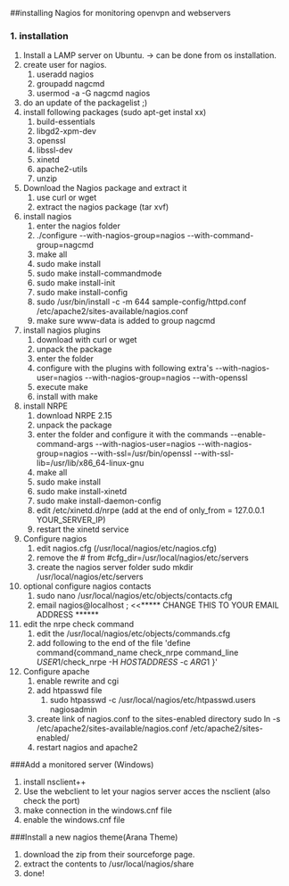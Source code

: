 ##installing Nagios for monitoring openvpn and webservers

### 1. installation
1. Install a LAMP server on Ubuntu. -> can be done from os installation.
2. create user for nagios. 
	1. useradd nagios
	2. groupadd nagcmd
	3. usermod -a -G nagcmd nagios
3. do an update of the packagelist ;)
4. install following packages (sudo apt-get instal xx)
	1. build-essentials
	2. libgd2-xpm-dev
	3. openssl
	4. libssl-dev
	5. xinetd
	6. apache2-utils
	7. unzip
5. Download the Nagios package and extract it
	1. use curl or wget
	2. extract the nagios package (tar xvf)
6. install nagios
	1. enter the nagios folder
	2. ./configure --with-nagios-group=nagios --with-command-group=nagcmd
	3. make all
	4. sudo make install
	5. sudo make install-commandmode
	6. sudo make install-init
	7. sudo make install-config
	8. sudo /usr/bin/install -c -m 644 sample-config/httpd.conf /etc/apache2/sites-available/nagios.conf
	9. make sure www-data is added to group nagcmd
7. install nagios plugins
	1. download with curl or wget
	2. unpack the package
	3. enter the folder
	4. configure with the plugins with following extra's --with-nagios-user=nagios --with-nagios-group=nagios --with-openssl
	5. execute make
	6. install with make
8. install NRPE
	1. download NRPE 2.15
	2. unpack the package
	3. enter the folder and configure it with the commands --enable-command-args --with-nagios-user=nagios --with-nagios-group=nagios --with-ssl=/usr/bin/openssl --with-ssl-lib=/usr/lib/x86_64-linux-gnu
	4. make all
	5. sudo make install
	6. sudo make install-xinetd
	7. sudo make install-daemon-config
	8. edit /etc/xinetd.d/nrpe (add at the end of only_from = 127.0.0.1 YOUR_SERVER_IP)
	9. restart the xinetd service
9. Configure nagios
	1. edit nagios.cfg (/usr/local/nagios/etc/nagios.cfg)
	2. remove the # from #cfg_dir=/usr/local/nagios/etc/servers
	3. create the nagios server folder sudo mkdir /usr/local/nagios/etc/servers
10. optional configure nagios contacts
	1. sudo nano /usr/local/nagios/etc/objects/contacts.cfg
	2. email                           nagios@localhost        ; <<***** CHANGE THIS TO YOUR EMAIL ADDRESS ******
11. edit the nrpe check command
	1. edit the /usr/local/nagios/etc/objects/commands.cfg
	2. add following to the end of the file 'define command{command_name check_nrpe command_line $USER1$/check_nrpe -H $HOSTADDRESS$ -c $ARG1$ }'
12. Configure apache
	1. enable rewrite and cgi
	2. add htpasswd file
		1. sudo htpasswd -c /usr/local/nagios/etc/htpasswd.users nagiosadmin
	3. create link of nagios.conf to the sites-enabled directory sudo ln -s /etc/apache2/sites-available/nagios.conf /etc/apache2/sites-enabled/
	4. restart nagios and apache2

###Add a monitored server (Windows)
1. install nsclient++
2. Use the webclient to let your nagios server acces the nsclient (also check the port)
3. make connection in the windows.cnf file
4. enable the windows.cnf file

###Install a new nagios theme(Arana Theme)
1. download the zip from their sourceforge page.
2. extract the contents to /usr/local/nagios/share
3. done!